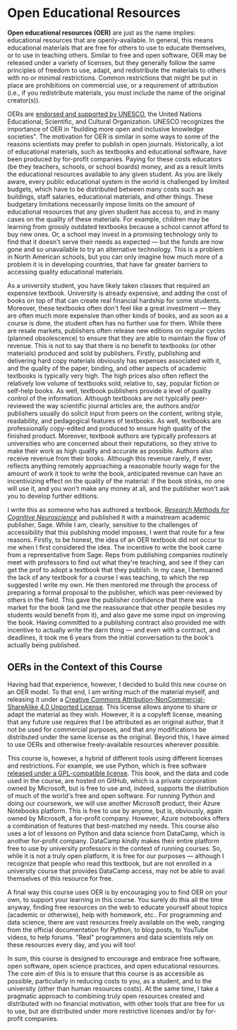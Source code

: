 # Open Educational Resources

**Open educational resources (OER)** are just as the name implies: educational resources that are openly-available. In general, this means educational materials that are free for others to use to educate themselves, or to use in teaching others. Similar to free and open software, OER may be released under a variety of licenses, but they generally follow the same principles of freedom to use, adapt, and redistribute the materials to others with no or minimal restrictions. Common restrictions that might be put in place are prohibitions on commercial use, or a requirement of attribution (i.e., if you redistribute materials, you must include the name of the original creator(s)).

OERs are [endorsed and supported by UNESCO](https://en.unesco.org/themes/building-knowledge-societies/oer), the United Nations Educational, Scientific, and Cultural Organization. UNESCO recognizes the importance of OER in "building more open and inclusive knowledge societies". The motivation for OER is similar in some ways to some of the reasons scientists may prefer to publish in open journals. Historically, a lot of educational materials, such as textbooks and educational software, have been produced by for-profit companies. Paying for these costs educators (be they teachers, schools, or school boards) money, and as a result limits the educational resources available to any given student. As you are likely aware, every public educational system in the world is challenged by limited budgets, which have to be distributed between many costs such as buildings, staff salaries, educational materials, and other things. These budgetary limitations necessarily impose limits on the amount of educational resources that any given student has access to, and in many cases on the quality of these materials. For example, children may be learning from grossly outdated textbooks because a school cannot afford to buy new ones. Or, a school may invest in a promising technology only to find that it doesn't serve their needs as expected — but the funds are now gone and so unavailable to try an alternative technology. This is a problem in North American schools, but you can only imagine how much more of a problem it is in developing countries, that have far greater barriers to accessing quality educational materials.

As a university student, you have likely taken classes that required an expensive textbook. University is already expensive, and adding the cost of books on top of that can create real financial hardship for some students. Moreover, these textbooks often don't feel like a great investment — they are often much more expensive than other kinds of books, and as soon as a course is done, the student often has no further use for them. While there are resale markets, publishers often release new editions on regular cycles (planned obsolescence) to ensure that they are able to maintain the flow of revenue. This is not to say that there is no benefit to textbooks (or other materials) produced and sold by publishers. Firstly, publishing and delivering hard copy materials obviously has expenses associated with it, and the quality of the paper, binding, and other aspects of academic textbooks is typically very high. The high prices also often reflect the relatively low volume of textbooks sold, relative to, say, popular fiction or self-help books. As well, textbook publishers provide a level of quality control of the information. Although textbooks are not typically peer-reviewed the way scientific journal articles are, the authors and/or publishers usually do solicit input from peers on the content, writing style, readability, and pedagogical features of textbooks. As well, textbooks are professionally copy-edited and produced to ensure high quality of the finished product. Moreover, textbook authors are typically professors at universities who are concerned about their reputations, so they strive to make their work as high quality and accurate as possible. Authors also receive revenue from their books. Although this revenue rarely, if ever, reflects anything remotely approaching a reasonable hourly wage for the amount of work it took to write the book, anticipated revenue can have an incentivizing effect on the quality of the material: if the book stinks, no one will use it, and you won't make any money at all, and the publisher won't ask you to develop further editions.

I write this as someone who has authored a textbook, [*Research Methods for Cognitive Neuroscience*](https://uk.sagepub.com/en-gb/eur/research-methods-for-cognitive-neuroscience/book242924) and published it with a mainstream academic publisher, Sage. While I am, clearly, sensitive to the challenges of accessibility that this publishing model imposes, I went that route for a few reasons. Firstly, to be honest, the idea of an OER textbook did not occur to me when I first considered the idea. The incentive to write the book came from a representative from Sage. Reps from publishing companies routinely meet with professors to find out what they're teaching, and see if they can get the prof to adopt a textbook that they publish. In my case, I bemoaned the lack of any textbook for a course I was teaching, to which the rep suggested I write my own. He then mentored me through the process of preparing a formal proposal to the publisher, which was peer-reviewed by others in the field. This gave the publisher confidence that there was a market for the book (and me the reassurance that other people besides my students would benefit from it), and also gave me some input on improving the book. Having committed to a publishing contract also provided me with incentive to actually write the darn thing — and even with a contract, and deadlines, it took me 6 years from the initial conversation to the book's actually being published.

## OERs in the Context of this Course

Having had that experience, however, I decided to build this new course on an OER model. To that end, I am writing much of the material myself, and releasing it under a [Creative Commons Attribution-NonCommercial-ShareAlike 4.0 Unported License](https://creativecommons.org/licenses/by-nc-sa/4.0/). This license allows anyone to share or adapt the material as they wish. However, it is a copyleft license, meaning that any future use requires that I be attributed as an original author, that it not be used for commercial purposes, and that any modifications be distributed under the same license as the original. Beyond this, I have aimed to use OERs and otherwise freely-available resources wherever possible.

This course is, however, a hybrid of different tools using different licenses and restrictions. For example, we use Python, which is free software [released under a GPL-compatible license](https://docs.python.org/3/license.html). This book, and the data and code used in the course, are hosted on GitHub, which is a private corporation owned by Microsoft, but is free to use and, indeed, supports the distribution of much of the world's free and open software. For running Python and doing our coursework, we will use another Microsoft product, their Azure Notebooks platform. This is free to use by anyone, but is, obviously, again owned by Microsoft, a for-profit company. However, Azure notebooks offers a combination of features that best-matched my needs. This course also uses a lot of lessons on Python and data science from DataCamp, which is another for-profit company. DataCamp kindly makes their entire platform free to use by university professors in the context of running courses. So, while it is not a truly open platform, it is free for our purposes — although I recognize that people who read this textbook, but are not enrolled in a university course that provides DataCamp access, may not be able to avail themselves of this resource for free.

A final way this course uses OER is by encouraging you to find OER on your own, to support your learning in this course. You surely do this all the time anyway, finding free resources on the web to educate yourself about topics (academic or otherwise), help with homework, etc.. For programming and data science, there are vast resources freely available on the web, ranging from the official documentation for Python, to blog posts, to YouTube videos, to help forums. "Real" programmers and data scientists rely on these resources every day, and you will too!

In sum, this course is designed to encourage and embrace free software, open software, open science practices, and open educational resources. The core aim of this is to ensure that this course is as accessible as possible, particularly in reducing costs to you, as a student, and to the university (other than human resources costs). At the same time, I take a pragmatic approach to combining truly open resources created and distributed with no financial motivation, with other tools that are free for us to use, but are distributed under more restrictive licenses and/or by for-profit companies.
